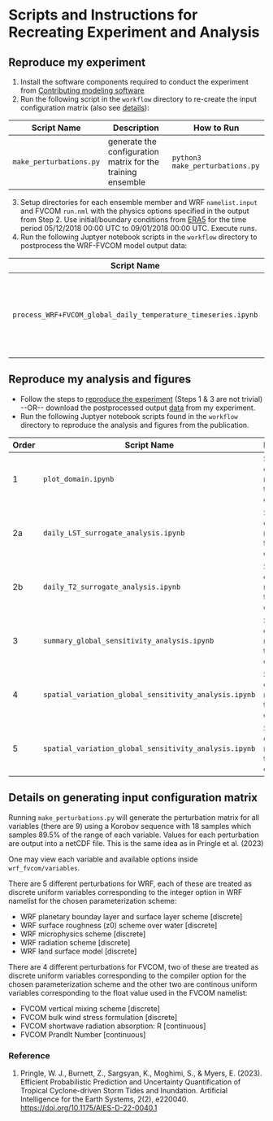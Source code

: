 # Scripts and Instructions for Recreating Experiment and Analysis

## Reproduce my experiment
1. Install the software components required to conduct the experiment from [Contributing modeling software](#contributing-modeling-software)
2. Run the following script in the `workflow` directory to re-create the input configuration matrix (also see [details](#details-on-generating-input-configuration-matrix)):
   
| Script Name | Description | How to Run |
| --- | --- | --- |
| `make_perturbations.py` | generate the configuration matrix for the training ensemble | `python3 make_perturbations.py` |
3. Setup directories for each ensemble member and WRF `namelist.input` and FVCOM `run.nml`  with the physics options specified in the output from Step 2. Use initial/boundary conditions from [ERA5](http://doi.org/10.24381/cds.adbb2d47) for the time period 05/12/2018 00:00 UTC to 09/01/2018 00:00 UTC. Execute runs. 
4. Run the following Juptyer notebook scripts in the `workflow` directory to postprocess the WRF-FVCOM model output data:

| Script Name | Description | 
| --- | --- | 
| `process_WRF+FVCOM_global_daily_temperature_timeseries.ipynb` | Script to postprocess WRF+FVCOM ensemble outputs into daily surface temperature timeseries |



## Reproduce my analysis and figures
- Follow the steps to [reproduce the experiment](#reproduce-my-experiment) (Steps 1 & 3 are not trivial) --OR-- download the postprocessed output [data](#data-reference) from my experiment.
- Run the following Juptyer notebook scripts found in the `workflow` directory to reproduce the analysis and figures from the publication.

| Order | Script Name | Description | 
| --- | --- | --- |
| 1 | `plot_domain.ipynb` | Script to compare my outputs to the original |
| 2a | `daily_LST_surrogate_analysis.ipynb` | Script to compare my outputs to the original |
| 2b | `daily_T2_surrogate_analysis.ipynb` | Script to compare my outputs to the original |
| 3 | `summary_global_sensitivity_analysis.ipynb` | Script to compare my outputs to the original |
| 4 | `spatial_variation_global_sensitivity_analysis.ipynb` | Script to compare my outputs to the original |
| 5 | `spatial_variation_global_sensitivity_analysis.ipynb` | Script to compare my outputs to the original |

## Details on generating input configuration matrix
Running `make_perturbations.py` will generate the perturbation matrix for all variables (there are 9) using a Korobov sequence with 18 samples which samples 89.5% of the range of each variable. Values for each perturbation are output into a netCDF file. This is the same idea as in Pringle et al. (2023)

One may view each variable and available options inside `wrf_fvcom/variables`. 

There are 5 different perturbations for WRF, each of these are treated as discrete uniform variables corresponding to the integer option in WRF namelist for the chosen parameterization scheme:
- WRF planetary bounday layer and surface layer scheme [discrete]
- WRF surface roughness (z0) scheme over water [discrete]
- WRF microphysics scheme [discrete]
- WRF radiation scheme [discrete]
- WRF land surface model [discrete]

There are 4 different perturbations for FVCOM, two of these are treated as discrete uniform variables corresponding to the compiler option for the chosen parameterization scheme and the other two are continous uniform variables corresponding to the float value used in the FVCOM namelist:
- FVCOM vertical mixing scheme [discrete]
- FVCOM bulk wind stress formulation [discrete]
- FVCOM shortwave radiation absorption: R [continuous]
- FVCOM Prandlt Number [continuous]

### Reference
1. Pringle, W. J., Burnett, Z., Sargsyan, K., Moghimi, S., & Myers, E. (2023). Efficient Probabilistic Prediction and Uncertainty Quantification of Tropical Cyclone-driven Storm Tides and Inundation. Artificial Intelligence for the Earth Systems, 2(2), e220040. https://doi.org/10.1175/AIES-D-22-0040.1
